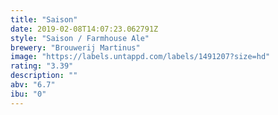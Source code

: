 ```yaml
---
title: "Saison"
date: 2019-02-08T14:07:23.062791Z
style: "Saison / Farmhouse Ale"
brewery: "Brouwerij Martinus"
image: "https://labels.untappd.com/labels/1491207?size=hd"
rating: "3.39"
description: ""
abv: "6.7"
ibu: "0"
---
```

